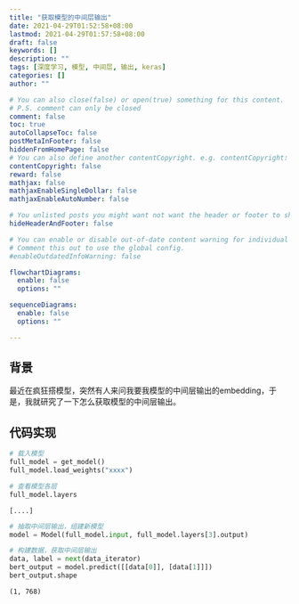 ```yaml
---
title: "获取模型的中间层输出"
date: 2021-04-29T01:52:58+08:00
lastmod: 2021-04-29T01:57:58+08:00
draft: false
keywords: []
description: ""
tags: [深度学习, 模型, 中间层, 输出, keras]
categories: []
author: ""

# You can also close(false) or open(true) something for this content.
# P.S. comment can only be closed
comment: false
toc: true
autoCollapseToc: false
postMetaInFooter: false
hiddenFromHomePage: false
# You can also define another contentCopyright. e.g. contentCopyright: "This is another copyright."
contentCopyright: false
reward: false
mathjax: false
mathjaxEnableSingleDollar: false
mathjaxEnableAutoNumber: false

# You unlisted posts you might want not want the header or footer to show
hideHeaderAndFooter: false

# You can enable or disable out-of-date content warning for individual post.
# Comment this out to use the global config.
#enableOutdatedInfoWarning: false

flowchartDiagrams:
  enable: false
  options: ""

sequenceDiagrams: 
  enable: false
  options: ""

---
```


## 背景

最近在疯狂搭模型，突然有人来问我要我模型的中间层输出的embedding，于是，我就研究了一下怎么获取模型的中间层输出。

## 代码实现

```python
# 载入模型
full_model = get_model()
full_model.load_weights("xxxx")

# 查看模型各层
full_model.layers
```

    [....]

```python
# 抽取中间层输出，组建新模型
model = Model(full_model.input, full_model.layers[3].output)

# 构建数据，获取中间层输出
data, label = next(data_iterator)
bert_output = model.predict([[data[0]], [data[1]]])
bert_output.shape
```

    (1, 768)

